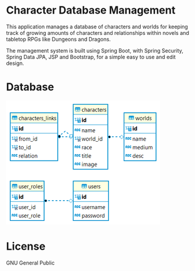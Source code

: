 # Character Database Management #

This application manages a database of characters and worlds for keeping track of growing amounts of characters and relationships within novels and tabletop RPGs like Dungeons and Dragons.

The management system is built using Spring Boot, with Spring Security, Spring Data JPA, JSP and Bootstrap, for a simple easy to use and edit design.

# Database

![ER Diagram](docs/ER.png)

# License

GNU General Public
